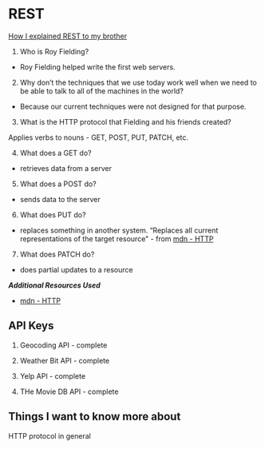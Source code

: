 # REST

[How I explained REST to my brother](https://gist.github.com/brookr/5977550)

1. Who is Roy Fielding?

* Roy Fielding helped write the first web servers.

2. Why don’t the techniques that we use today work well when we need to be able to talk to all of the machines in the world?

* Because our current techniques were not designed for that purpose.

3. What is the HTTP protocol that Fielding and his friends created?

Applies verbs to nouns - GET, POST, PUT, PATCH, etc.

4. What does a GET do?

* retrieves data from a server

5. What does a POST do?

* sends data to the server

6. What does PUT do?

* replaces something in another system. “Replaces all current representations of the target resource" - from [mdn - HTTP](https://developer.mozilla.org/en-US/docs/Web/HTTP)

7. What does PATCH do?

* does partial updates to a resource

***Additional Resources Used***

* [mdn - HTTP](https://developer.mozilla.org/en-US/docs/Web/HTTP)

## API Keys

1. Geocoding API - complete

2. Weather Bit API - complete

3. Yelp API - complete

4. THe Movie DB API - complete

## Things I want to know more about

HTTP protocol in general